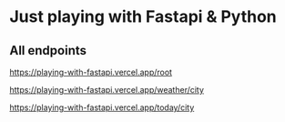 # Just playing with Fastapi & Python

## All endpoints

<https://playing-with-fastapi.vercel.app/root>

<https://playing-with-fastapi.vercel.app/weather/city>

<https://playing-with-fastapi.vercel.app/today/city>

